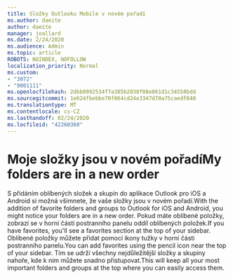 ```yaml
---
title: Složky Outlooku Mobile v novém pořadí
ms.author: daeite
author: daeite
manager: joallard
ms.date: 2/24/2020
ms.audience: Admin
ms.topic: article
ROBOTS: NOINDEX, NOFOLLOW
localization_priority: Normal
ms.custom:
- "3072"
- "9001111"
ms.openlocfilehash: 2dbb0992534f7a385b2830f08e061d1c34558bdd
ms.sourcegitcommit: 1e624fbebbe70f064cd24e3347d70a75caedf840
ms.translationtype: MT
ms.contentlocale: cs-CZ
ms.lasthandoff: 02/24/2020
ms.locfileid: "42260360"
---
```

# <a name="my-folders-are-in-a-new-order"></a><span data-ttu-id="503f6-102">Moje složky jsou v novém pořadí</span><span class="sxs-lookup"><span data-stu-id="503f6-102">My folders are in a new order</span></span>

<span data-ttu-id="503f6-103">S přidáním oblíbených složek a skupin do aplikace Outlook pro iOS a Android si možná všimnete, že vaše složky jsou v novém pořadí.</span><span class="sxs-lookup"><span data-stu-id="503f6-103">With the addition of favorite folders and groups to Outlook for iOS and Android, you might notice your folders are in a new order.</span></span> <span data-ttu-id="503f6-104">Pokud máte oblíbené položky, zobrazí se v horní části postranního panelu oddíl oblíbených položek.</span><span class="sxs-lookup"><span data-stu-id="503f6-104">If you have favorites, you'll see a favorites section at the top of your sidebar.</span></span> <span data-ttu-id="503f6-105">Oblíbené položky můžete přidat pomocí ikony tužky v horní části postranního panelu.</span><span class="sxs-lookup"><span data-stu-id="503f6-105">You can add favorites using the pencil icon near the top of your sidebar.</span></span> <span data-ttu-id="503f6-106">Tím se udrží všechny nejdůležitější složky a skupiny nahoře, kde k nim můžete snadno přistupovat.</span><span class="sxs-lookup"><span data-stu-id="503f6-106">This will keep all your most important folders and groups at the top where you can easily access them.</span></span>